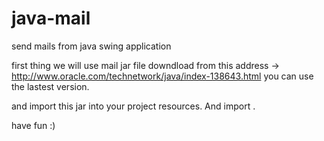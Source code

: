 # java-mail
send mails from java swing application

first thing we will use mail jar file
downdload from this address -> 
  http://www.oracle.com/technetwork/java/index-138643.html
  you can use the lastest version.
  
and import this jar into your project resources. And import .

have fun :)

